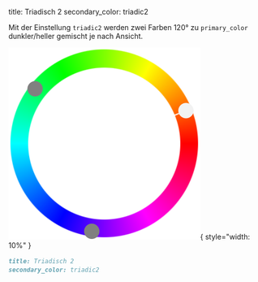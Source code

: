 title: Triadisch 2
secondary_color: triadic2

Mit der Einstellung `triadic2` werden zwei Farben 120° zu `primary_color` dunkler/heller gemischt je nach Ansicht.

![](../../../img/sc_triadic.svg){ style="width: 10%" }

```markdown
title: Triadisch 2
secondary_color: triadic2
```
